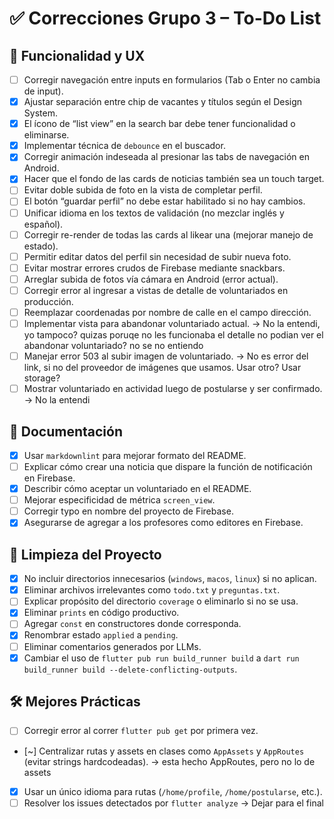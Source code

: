 # ✅ Correcciones Grupo 3 – To-Do List

## 🧪 Funcionalidad y UX
- [ ] Corregir navegación entre inputs en formularios (Tab o Enter no cambia de input).
- [x] Ajustar separación entre chip de vacantes y títulos según el Design System.
- [x] El ícono de “list view” en la search bar debe tener funcionalidad o eliminarse.
- [x] Implementar técnica de `debounce` en el buscador.
- [x] Corregir animación indeseada al presionar las tabs de navegación en Android.
- [x] Hacer que el fondo de las cards de noticias también sea un touch target.
- [ ] Evitar doble subida de foto en la vista de completar perfil.
- [ ] El botón “guardar perfil” no debe estar habilitado si no hay cambios.
- [ ] Unificar idioma en los textos de validación (no mezclar inglés y español).
- [ ] Corregir re-render de todas las cards al likear una (mejorar manejo de estado).
- [ ] Permitir editar datos del perfil sin necesidad de subir nueva foto.
- [ ] Evitar mostrar errores crudos de Firebase mediante snackbars.
- [ ] Arreglar subida de fotos vía cámara en Android (error actual).
- [ ] Corregir error al ingresar a vistas de detalle de voluntariados en producción.
- [ ] Reemplazar coordenadas por nombre de calle en el campo dirección.
- [ ] Implementar vista para abandonar voluntariado actual. -> No la entendi, yo tampoco? quizas poruqe no les funcionaba el detalle no podian ver el abandonar voluntariado? no se no entiendo
- [ ] Manejar error 503 al subir imagen de voluntariado. -> No es error del link, si no del proveedor de imágenes que usamos. Usar otro? Usar storage?
- [ ] Mostrar voluntariado en actividad luego de postularse y ser confirmado. -> No la entendi

## 🧾 Documentación
- [x] Usar `markdownlint` para mejorar formato del README.
- [ ] Explicar cómo crear una noticia que dispare la función de notificación en Firebase.
- [x] Describir cómo aceptar un voluntariado en el README.
- [ ] Mejorar especificidad de métrica `screen_view`.
- [ ] Corregir typo en nombre del proyecto de Firebase.
- [x] Asegurarse de agregar a los profesores como editores en Firebase.

## 🧹 Limpieza del Proyecto
- [x] No incluir directorios innecesarios (`windows`, `macos`, `linux`) si no aplican.
- [x] Eliminar archivos irrelevantes como `todo.txt` y `preguntas.txt`.
- [ ] Explicar propósito del directorio `coverage` o eliminarlo si no se usa.
- [x] Eliminar `prints` en código productivo. 
- [ ] Agregar `const` en constructores donde corresponda.
- [x] Renombrar estado `applied` a `pending`.
- [ ] Eliminar comentarios generados por LLMs.
- [x] Cambiar el uso de `flutter pub run build_runner build` a `dart run build_runner build --delete-conflicting-outputs`.

## 🛠️ Mejores Prácticas
- [ ] Corregir error al correr `flutter pub get` por primera vez.
- [~] Centralizar rutas y assets en clases como `AppAssets` y `AppRoutes` (evitar strings hardcodeadas). -> esta hecho AppRoutes, pero no lo de assets
- [x] Usar un único idioma para rutas (`/home/profile`, `/home/postularse`, etc.).
- [ ] Resolver los issues detectados por `flutter analyze` -> Dejar para el final